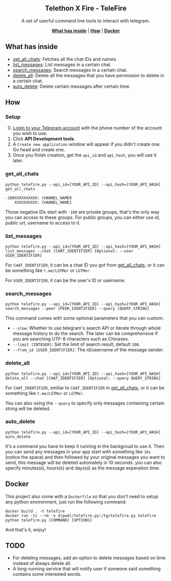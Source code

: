 <p align="center">
    <h2 align="center">Telethon X Fire - TeleFire</h2>
</p>

<p align="center">A set of userful command line tools to interact with telegram.</p>

<p align="center">
    <b><a href="#what-has-inside">What has inside</a></b>
    |
    <b><a href="#how">How</a></b>
    |
    <b><a href="#docker">Docker</a></b>
</p>


## What has inside

- <a href="#get_all_chats">get_all_chats</a>: Fetches all the chat IDs and names.
- <a href="#list_messages">list_messages</a>: List messages in a certain chat.
- <a href="#search_messages">search_messages</a>: Search messages in a certain chat.
- <a href="#delete_all">delete_all</a>: Delete all the messages that you have permission to delete in a certain chat.
- <a href="#auto_delete">auto_delete</a>: Delete certain messages after certain time.

## How

### Setup

0. [Login to your Telegram account](https://my.telegram.org/auth) with the phone number of the account you wish to use.
1. Click **API Development tools**.
2. A `Create new application` window will appear if you didn't create one. Go head and create one.
3. Once you finish creation, get the `api_id` and `api_hash`, you will use it later.


### get_all_chats

```shell
python telefire.py --api_id=[YOUR_API_ID] --api_hash=[YOUR_API_HASH] get_all_chats

-100XXXXXXXXXX: CHANNEL_NAME0
    XXXXXXXXXX: CHANNEL_NAME1
```
Those negative IDs start with `-100` are private groups, that's the only way you can access to these groups. For public groups, you can either use id, public url, username to access to it.


### list_messages

```shell
python telefire.py --api_id=[YOUR_API_ID] --api_hash=[YOUR_API_HASH] list_messages --chat [CHAT_IDENTIFIER] [Optional: --user USER_IDENTIFIER]
```
For `CHAT_IDENTIFIER`, it can be a chat ID you got from <a href="#get_all_chats">get_all_chats</a>, or it can be something like `t.me/LGTMer` or `LGTMer`.

For `USER_IDENTIFIER`, it can be the user's ID or username.


### search_messages

```shell
python telefire.py --api_id=[YOUR_API_ID] --api_hash=[YOUR_API_HASH] search_messages --peer [PEER_IDENTIFIER] --query [QUERY_STRING]
```
This command comes with some optional parameters that you can custom:
- `--slow`: Whether to use telegram's search API or iterate through whole message history to do the search. The later can be comprehensive if you are searching UTF-8 characters such as Chinases.
- `--limit [INTEGER]`: Set the limit of search result, default `100`.
- `--from_id [USER_IDENTIFIER]`: The id/username of the message sender.

### delete_all

```shell
python telefire.py --api_id=[YOUR_API_ID] --api_hash=[YOUR_API_HASH] delete_all --chat [CHAT_IDENTIFIER] [Optional: --query QUERY_STRING]
```
For `CHAT_IDENTIFIER`, smiliar to `CHAT_IDENTIFIER` in <a href="#get_all_chats">get_all_chats</a>, or it can be something like `t.me/LGTMer` or `LGTMer`.

You can also using the `--query` to specify only messages containing certain string will be deleted.

### auto_delete

```shell
python telefire.py --api_id=[YOUR_API_ID] --api_hash=[YOUR_API_HASH] auto_delete
```
It's a command you have to keep it running in the backgroud to use it. Then you can send any messages in your app start with something like `10s `(notice the space) and then followed by your original messages you want to send, this message will be deleted automately in 10 seconds. you can also specify  minutes(`m`), hours(`h`) and days(`d`) as the message experation time.


## Docker

This project also come with a `Dockerfile` so that you don't need to setup any python environment, just run the following command:
```shell
docker build . -t telefire
docker run -ti --rm -v $(pwd)/telefire.py:/tg/telefire.py telefire python telefire.py [COMMAND] [OPTIONS]
```
And that's it, enjoy!

## TODO

- For deleting messages, add an option to delete messages based on time instead of always delete all.
- A long-running service that will notify user if someone said something contains some interested words.
